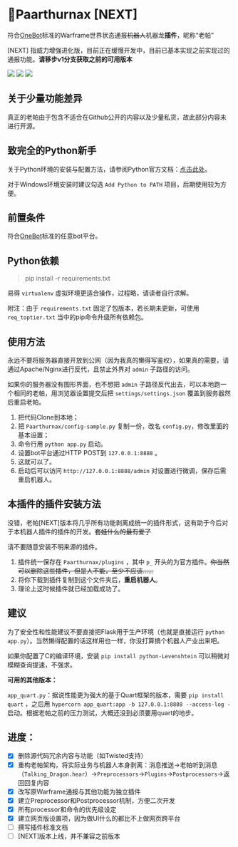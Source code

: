 # 🐉Paarthurnax [NEXT]

符合[OneBot](https://github.com/howmanybots/onebot)标准的Warframe世界状态通报~~机器人~~机器龙**插件**，昵称“老帕”

[NEXT] 指威力增强进化版，目前正在缓慢开发中，目前已基本实现之前实现过的通报功能。**请移步v1分支获取之前的可用版本**

[![](https://img.shields.io/github/issues/Raka-loah/qqbot-plugin-warframe.svg)](https://github.com/Raka-loah/qqbot-plugin-warframe/issues)
![](https://img.shields.io/github/stars/Raka-loah/qqbot-plugin-warframe.svg)
[![](https://img.shields.io/github/license/Raka-loah/qqbot-plugin-warframe.svg)](https://github.com/Raka-loah/qqbot-plugin-warframe/blob/master/LICENSE)

**关于少量功能差异**
------

真正的老帕由于包含不适合在Github公开的内容以及少量私货，故此部分内容未进行开源。


**致完全的Python新手**
------

关于Python环境的安装与配置方法，请参阅Python官方文档：[点击此处](https://docs.python.org/zh-cn/3.8/using/windows.html)。

对于Windows环境安装时建议勾选 `Add Python to PATH` 项目，后期使用较为方便。

**前置条件**
------

符合[OneBot](https://github.com/howmanybots/onebot/blob/master/ecosystem.md)标准的任意bot平台。

**Python依赖**
------

> pip install -r requirements.txt

易得 `virtualenv` 虚拟环境更适合操作，过程略，请读者自行求解。

附注：由于 `requirements.txt` 固定了包版本，若长期未更新，可使用 `req_toptier.txt` 当中的pip命令升级所有依赖包。

**使用方法**
------

永远不要将服务器直接开放到公网（因为我真的懒得写鉴权），如果真的需要，请通过Apache/Nginx进行反代，且禁止外界对 `admin` 子路径的访问。

如果你的服务器没有图形界面，也不想把 `admin` 子路径反代出去，可以本地跑一个相同的老帕，用浏览器设置提交后把 `settings/settings.json` 覆盖到服务器然后重启老帕。

1. 把代码Clone到本地；
2. 把 `Paarthurnax/config-sample.py` 复制一份，改名 `config.py`，修改里面的基本设置；
3. 命令行用 `python app.py` 启动。
4. 设置bot平台通过HTTP POST到 `127.0.0.1:8888` 。
5. 这就可以了。
6. 启动后可以访问 `http://127.0.0.1:8888/admin` 对设置进行微调，保存后需重启机器人。

**本插件的插件安装方法**
------

没错，老帕[NEXT]版本将几乎所有功能剥离成统一的插件形式，这有助于今后对于本机器人插件的插件的开发。~~套娃什么的最有爱了~~

请不要随意安装不明来源的插件。

1. 插件统一保存在 `Paarthurnax/plugins` ，其中 `p_` 开头的为官方插件。~~你当然可以删除这些插件，但是人不能，至少不应该……~~
2. 将你下载到插件复制到这个文件夹后，**重启机器人**。
3. 理论上这时候插件就已经加载成功了。

**建议**
------

为了安全性和性能建议不要直接把Flask用于生产环境（也就是直接运行 `python app.py`）。当然懒得配置的话这样用也一样，你没打算搞个机器人产业出来吧。

如果你配置了C的编译环境，安装 `pip install python-Levenshtein` 可以稍微对模糊查询提速，不强求。

**可用的其他版本：**

`app_quart.py`：据说性能更为强大的基于Quart框架的版本，需要 `pip install quart` ，之后用 `hypercorn app_quart:app -b 127.0.0.1:8888 --access-log -` 启动。根据老帕之前的压力测试，大概还没到必须要用quart的地步。

**进度：**
------
- [X] 删除源代码冗余内容与功能（如Twisted支持）
- [X] 重构老帕架构，将实际业务与机器人本身剥离：消息推送→老帕听到消息（`Talking_Dragon.hear`）→`Preprocessors`→`Plugins`→`Postprocessors`→返回回复内容
- [X] 改写原Warframe通报与其他功能为独立插件
- [X] 建立Preprocessor和Postprocessor机制，方便二次开发
- [X] 所有processor和命令的优先级设定
- [X] 建立网页版设置项，因为做UI什么的都比不上做网页跨平台
- [ ] 撰写插件标准文档
- [ ] [NEXT]版本上线，并不兼容之前版本